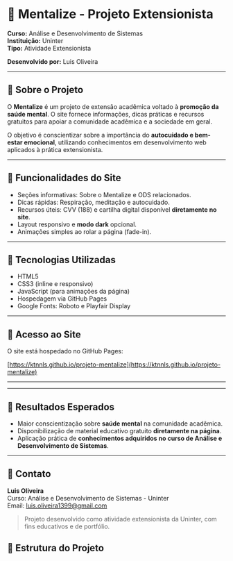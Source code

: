 # 🌿 Mentalize - Projeto Extensionista

**Curso:** Análise e Desenvolvimento de Sistemas  
**Instituição:** Uninter  
**Tipo:** Atividade Extensionista  

**Desenvolvido por:** Luis Oliveira  

---

## 🔹 Sobre o Projeto

O **Mentalize** é um projeto de extensão acadêmica voltado à **promoção da saúde mental**. O site fornece informações, dicas práticas e recursos gratuitos para apoiar a comunidade acadêmica e a sociedade em geral.  

O objetivo é conscientizar sobre a importância do **autocuidado e bem-estar emocional**, utilizando conhecimentos em desenvolvimento web aplicados à prática extensionista.

---

## 🔹 Funcionalidades do Site

- Seções informativas: Sobre o Mentalize e ODS relacionados.  
- Dicas rápidas: Respiração, meditação e autocuidado.  
- Recursos úteis: CVV (188) e cartilha digital disponível **diretamente no site**.  
- Layout responsivo e **modo dark** opcional.  
- Animações simples ao rolar a página (fade-in).  

---

## 🔹 Tecnologias Utilizadas

- HTML5  
- CSS3 (inline e responsivo)  
- JavaScript (para animações da página)  
- Hospedagem via GitHub Pages  
- Google Fonts: Roboto e Playfair Display  

---

## 🔹 Acesso ao Site

O site está hospedado no GitHub Pages:  

[https://ktnnls.github.io/projeto-mentalize](https://ktnnls.github.io/projeto-mentalize)


---



---

## 🔹 Resultados Esperados

- Maior conscientização sobre **saúde mental** na comunidade acadêmica.  
- Disponibilização de material educativo gratuito **diretamente na página**.  
- Aplicação prática de **conhecimentos adquiridos no curso de Análise e Desenvolvimento de Sistemas**.  

---

## 🔹 Contato

**Luis Oliveira**  
Curso: Análise e Desenvolvimento de Sistemas - Uninter  
Email: luis.oliveira1399@gmail.com

> Projeto desenvolvido como atividade extensionista da Uninter, com fins educativos e de portfólio.


## 🔹 Estrutura do Projeto

